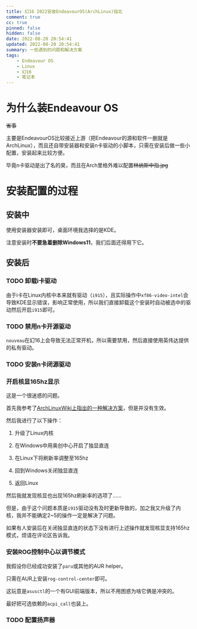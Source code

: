 ```yaml
---
title: 幻16 2022安装EndeavourOS(ArchLinux)指北
comment: true
cc: true
pinned: false
hidden: false
date: 2022-08-20 20:54:41
updated: 2022-08-20 20:54:41
summary: 一些遇到的问题和解决方案
tags:
	- Endeavour OS
	- Linux
	- 幻16
	- 笔记本
---
```


# 为什么装Endeavour OS

~~省事~~

主要是EndeavourOS比较接近上游（把Endeavour的源和软件一删就是ArchLinux），而且还自带安装器和安装n卡驱动的小脚本，只需在安装后做一些小配置，安装起来比较方便。

毕竟n卡驱动是出了名的臭，而且在Arch里格外难以配置~~林纳斯中指.jpg~~

# 安装配置的过程

## 安装中

使用安装器安装即可，桌面环境我选择的是KDE。

注意安装时**不要急着删除Windows11**，我们后面还得用下它。

## 安装后

### TODO 卸载i卡驱动

由于i卡在Linux内核中本来就有驱动（`i915`），且实际操作中`xf86-video-intel`会导致KDE显示错误，影响正常使用，所以我们直接卸载这个安装时自动被选中的驱动然后开启`i915`即可。

### TODO 禁用n卡开源驱动

`nouveau`在幻16上会导致无法正常开机，所以需要禁用，然后直接使用英伟达提供的私有驱动。

### TODO 安装n卡闭源驱动

### 开启核显165hz显示

这是一个很迷惑的问题。

首先我参考了[ArchLinuxWiki上指出的一种解决方案](https://unix.stackexchange.com/questions/680356/i915-driver-stuck-at-40hz-on-165hz-screen)，但是并没有生效。

然后我进行了以下操作：

1. 升级了Linux内核

2. 在Windows中用奥创中心开启了独显直连

3. 在Linux下将刷新率调整至165hz

4. 回到Windows关闭独显直连

5. 返回Linux

然后我就发现核显也出现165hz刷新率的选项了……

但是，由于这个问题本质是`i915`驱动没有及时更新导致的，加之我又升级了内核，我并不能确定2~5的操作一定是解决了问题。

如果有人安装后在关闭独显直连的状态下没有进行上述操作就发现核显支持165hz模式，烦请在评论区告诉我。

### 安装ROG控制中心以调节模式

我假设你已经成功安装了`paru`或其他的AUR helper。

只需在AUR上安装`rog-control-center`即可。

这玩意是`asusctl`的一个有GUI前端版本，所以不用困惑为啥它俩是冲突的。

最好把可选依赖的`acpi_call`也装上。

### TODO 配置扬声器